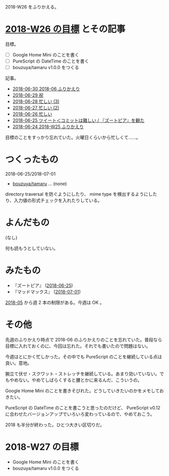 2018-W26 をふりかえる。

# [2018-W26 の目標][2018-06-24] とその記事

目標。

- ☐ Google Home Mini のことを書く
- ☐ PureScript の DateTime のことを書く
- ☐ bouzuya/tamaru v1.0.0 をつくる

記事。

- [2018-06-30 2018-06 ふりかえり][2018-06-30]
- [2018-06-29 祝][2018-06-29]
- [2018-06-28 忙しい (3)][2018-06-28]
- [2018-06-27 忙しい (2)][2018-06-27]
- [2018-06-26 忙しい][2018-06-26]
- [2018-06-25 ツイート＜コミットは難しい / 『ズートピア』を観た][2018-06-25]
- [2018-06-24 2018-W25 ふりかえり][2018-06-24]

目標のことをすっかり忘れていた。火曜日くらいから忙しくて……。

# つくったもの

2018-06-25/2018-07-01

- [bouzuya/tamaru][] ... (none)

directory traversal を防ぐようにしたり、 mime type を検出するようにしたり、入力値の形式チェックを入れたりしている。

# よんだもの

(なし)

何も読もうとしていない。

# みたもの

- 『ズートピア』 ([2018-06-25][])
- 『マッドマックス』 ([2018-07-01][])

[2018-05][2018-04-30] から週 2 本の制限がある。今週は OK 。

# その他

先週のふりかえり時点で 2018-06 のふりかえりのことを忘れていた。普段なら目標に入れておくのに、今回は忘れた。それでも書いたので問題はない。

今週はとにかく忙しかった。その中でも PureScript のことを継続している点は良い。意地。

腕立て伏せ・スクワット・ストレッチを継続している。あまり効いていない。でもやめない。やめてしばらくすると腰とかに来るんだ、こういうの。

Google Home Mini のことを書きそびれた。どうしていきたいのかをメモしておきたい。

PureScript の DateTime のことを書こうと思ったのだけど、 PureScript v0.12 に合わせたバージョンアップでいろいろ変わっているので、やめておこう。

2018 も半分が終わった。ひとつ大きい区切りだ。

# 2018-W27 の目標

- Google Home Mini のことを書く
- bouzuya/tamaru v1.0.0 をつくる

[2018-04-30]: https://blog.bouzuya.net/2018/04/30/
[2018-06-24]: https://blog.bouzuya.net/2018/06/24/
[2018-06-25]: https://blog.bouzuya.net/2018/06/25/
[2018-06-26]: https://blog.bouzuya.net/2018/06/26/
[2018-06-27]: https://blog.bouzuya.net/2018/06/27/
[2018-06-28]: https://blog.bouzuya.net/2018/06/28/
[2018-06-29]: https://blog.bouzuya.net/2018/06/29/
[2018-06-30]: https://blog.bouzuya.net/2018/06/30/
[2018-07-01]: https://blog.bouzuya.net/2018/07/01/
[bouzuya/tamaru]: https://github.com/bouzuya/tamaru
